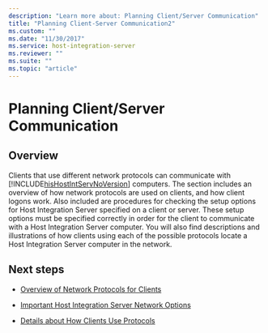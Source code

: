 ```yaml
---
description: "Learn more about: Planning Client/Server Communication"
title: "Planning Client-Server Communication2"
ms.custom: ""
ms.date: "11/30/2017"
ms.service: host-integration-server
ms.reviewer: ""
ms.suite: ""
ms.topic: "article"
---
```

# Planning Client/Server Communication

## Overview
Clients that use different network protocols can communicate with [!INCLUDE[hisHostIntServNoVersion](../includes/hishostintservnoversion-md.md)] computers. The section includes an overview of how network protocols are used on clients, and how client logons work. Also included are procedures for checking the setup options for Host Integration Server specified on a client or server. These setup options must be specified correctly in order for the client to communicate with a Host Integration Server computer. You will also find descriptions and illustrations of how clients using each of the possible protocols locate a Host Integration Server computer in the network.  
  
## Next steps
  
-   [Overview of Network Protocols for Clients](../core/overview-of-network-protocols-for-clients2.md)  
  
-   [Important Host Integration Server Network Options](../core/important-host-integration-server-network-options1.md)  
  
-   [Details about How Clients Use Protocols](../core/details-about-how-clients-use-protocols1.md)  
  

